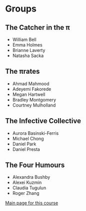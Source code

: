 # Groups

## The Catcher in the π

- William Bell
- Emma Holmes
- Brianne Laverty
- Natasha Sacka

## The πrates

- Ahmad Mahmood
- Adeyemi Fakorede
- Megan Hartwell
- Bradley Montgomery
- Courtney Mulholland

## The Infective Collective

- Aurora Basinski-Ferris
- Michael Chong
- Daniel Park
- Daniel Presta

## The Four Humours

- Alexandra Bushby
- Alexei Kuzmin
- Claudia Tugulun
- Roger Zhang

[Main page for this course](.)
